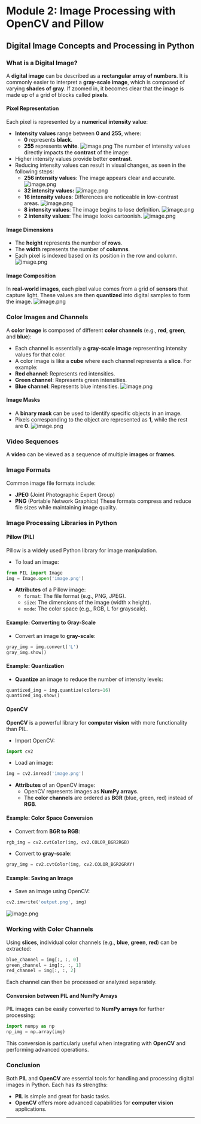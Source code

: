 

# Module 2: Image Processing with OpenCV and Pillow
## Digital Image Concepts and Processing in Python
### What is a Digital Image?
A **digital image** can be described as a **rectangular array of numbers**. It is commonly easier to interpret a **gray-scale image**, which is composed of varying **shades of gray**. If zoomed in, it becomes clear that the image is made up of a grid of blocks called **pixels**.
#### Pixel Representation
Each pixel is represented by a **numerical intensity value**:
- **Intensity values** range between **0 and 255**, where:
	- **0** represents **black**.
	- **255** represents **white**.
![image.png](https://prod-files-secure.s3.us-west-2.amazonaws.com/03e82b26-cccb-4906-bb56-adabcbdc0655/fa1bb4aa-313a-44c2-a7b3-7fa4a8432b08/image.png?X-Amz-Algorithm=AWS4-HMAC-SHA256&X-Amz-Content-Sha256=UNSIGNED-PAYLOAD&X-Amz-Credential=ASIAZI2LB466WVGLRL3S%2F20250205%2Fus-west-2%2Fs3%2Faws4_request&X-Amz-Date=20250205T231407Z&X-Amz-Expires=3600&X-Amz-Security-Token=IQoJb3JpZ2luX2VjEDcaCXVzLXdlc3QtMiJGMEQCIHxnjf3qwHmv4P5xi%2Fb9ZL86QBA1FAgsT71GVMdWyp6yAiB7cwxavqJrDbuemjLyug9iuCbyC4%2FMQANmMHWOQ7mhKyr%2FAwhQEAAaDDYzNzQyMzE4MzgwNSIMJ2XuVGFHNLPndxjkKtwDIbGI5%2BPX%2F0S%2F7qGFbgK6ecU6kZsRcY2uq1fM3Ouc1CmBenL2t9tY%2BIb1MdXQOV2dW2VrKBAwNbahJofxibmAXVuQLCthZ4p7int7WxOn%2FPczISC4cTe5xH60PrUTjcVYlp7FwSZ9Od6wC%2BPBwWJXRfAfR7iSYHsY%2FhwnYH%2BNi%2F6lXOaFKNoG6FoXf3TyaHm6VnAd7sx0I%2F8IbHn3BOcuE9I%2BuJBkEF%2BGs09sWCuYHA8J6sg4u1csnOQdgMA0OlosZYcoQdebH%2FHoDk2bNCJ5ZtVswXSgL0EbugHdCausaVWM7phxjTob0Smtc935%2FnWU04WWTPbaxV29zkY3%2Fya1iTWD3Kw8c0p4D233LAqI9xxYujVmPAAB7TGXnaAy0%2B2c2YBZZD29Sa5Gj62F8bHFU7ujmzl%2FADb8v8sSgGe%2F%2F3NWZdbEukFISfkMqRvas%2BvX6sG5tVty2Iih3ChgDJVJedafSPIKaIvxAwTUPYWAv5kuAINQsg7GaZIyqFEwvgVb3TIzmqMckEQwuNoHLZXXfy33JhKKJgPtnx26B1BoIq5Z32LjRqKjcrBUwTWYoW%2B6mRKg95q6pXl01OBTn0i6y%2BL7u8jnTLqdxOsKZbVf%2F8mdNjUpKSD%2FshDZdLYwi92PvQY6pgEvQ87rDo0N9k%2BW1Mq5WK%2FnK%2BYu%2BeTYT1y9LdN3YQq5ynP5NDDM6r9pcuVcIVhw0lJzQ3lHqYx3zzx75oBKvYHmSCgUpICupo1MbFG5zNMMBmR3vYCcPsqLHr9KZEXPk05F9x2LonVzYedU1jXHmGCa4eKcRRMFSJQLxwgiHZ0jQVJiProjQ5WNqI9QZE3PNriuU9nPP4viOvW2O0rRr7m4Amq6txGQ&X-Amz-Signature=54aa1c55386e2929f6308da8afe88524e9742dbcdbd426255ffbfdcfaf85ff89&X-Amz-SignedHeaders=host&x-id=GetObject)
The number of intensity values directly impacts the **contrast** of the image:
- Higher intensity values provide better **contrast**.
- Reducing intensity values can result in visual changes, as seen in the following steps:
	- **256 intensity values**: The image appears clear and accurate.
![image.png](https://prod-files-secure.s3.us-west-2.amazonaws.com/03e82b26-cccb-4906-bb56-adabcbdc0655/0de7dfb4-99dc-4b87-8932-5165b3c3b775/image.png?X-Amz-Algorithm=AWS4-HMAC-SHA256&X-Amz-Content-Sha256=UNSIGNED-PAYLOAD&X-Amz-Credential=ASIAZI2LB466TOFHMCZW%2F20250205%2Fus-west-2%2Fs3%2Faws4_request&X-Amz-Date=20250205T231408Z&X-Amz-Expires=3600&X-Amz-Security-Token=IQoJb3JpZ2luX2VjEDIaCXVzLXdlc3QtMiJHMEUCICZHeVLwauSH9keBRo2W1fpQOqcF9End%2FVPJ90Uk3Z0lAiEA0jyDhXgK8zGP2RiWUONCybCASi6CUgzOooOCl73GRkYq%2FwMIShAAGgw2Mzc0MjMxODM4MDUiDPy9qkd2zmqVsv%2BoXyrcA25j4C1XbNlCCJZd6n5vROhhrY6MYkRVnKYWTLNnthUlnlMEX0n%2FtQNcAgATe2S3GMgulVA1yGPlTa2LlV%2FCDg3DcLi6ZSMeyG2SIXDQOB2BaHlX63Y1iRTgy8ak6%2B95oTjV2%2FoNBsSCIRIQTrKbh1BDbngyecug%2FNgSyJ6Yirhi%2Fwh5efMjLLThaOCyvLYx2TFWRQ%2B2%2FVMnnCqvYPmHXUtLZzese05ILG%2BxS5mYwuhaJbSV0pQsH45%2Fyoc5u3rgNVLiIbptOJ9MB7Wr%2F%2BXcawVcifgXu1ze7mv5eTjeAX8Ij9CDkr99WDeB2sJiDmMBBe8NPqr%2BqO7Ea4HkJP8H5i51X2apvbNOhXfOELInOgyET2UZdcSY%2F7mADIZrzuk4hvsKnO94ilxyszWmQZVOLL4z%2BMBgv88v07TY6hR81WXNN%2BUrg2zFemKu4C3dPIDu3woWZVKRgpQegHga5KKc94XZJ3oeV6qFhbZ%2Bzf0%2FtslzmkYcv5%2FBPY5avBhtmGKwAWuHzg45OxU0lEv5CnUujjK%2FRBDOSL5J7iNUWYluqQgi8WTbZDxcq44e%2BYoSCSL%2Bm6MqOsYldNMG7fPODrm4MqD6z4smtGqSkyERVrpIQzL2TIVu9j0iU0hfCAG3MMi7jr0GOqUBZzTDyj2jrowc6su72fN4fQhUE%2BS6bQyqWsduDtn%2Bgw%2BJbM6mCpCNvpVVJ4hfWgfdRVfTRjRK3H4IPorBiHdAoXpnyumdqflUkrk5DpCuPtpuURvM5FWWmtb%2FHxU2NBtdooou2%2F0GcuEJ11vOqEoeQQvYLm8sH3w15FuH8gssfb%2F149yk37pKaBkf64vHB%2FEPvC76z0ZhXsvPtLSP1Vd%2FqRXNg9Zs&X-Amz-Signature=8ee49db5c18287c42c0fb01cd32caec974741d38ca3b4269147e6239c8ec2247&X-Amz-SignedHeaders=host&x-id=GetObject)
	- **32 intensity values:**
![image.png](https://prod-files-secure.s3.us-west-2.amazonaws.com/03e82b26-cccb-4906-bb56-adabcbdc0655/7eb81f08-b190-4c5a-ba2b-2a498a15b2c4/image.png?X-Amz-Algorithm=AWS4-HMAC-SHA256&X-Amz-Content-Sha256=UNSIGNED-PAYLOAD&X-Amz-Credential=ASIAZI2LB466TOFHMCZW%2F20250205%2Fus-west-2%2Fs3%2Faws4_request&X-Amz-Date=20250205T231408Z&X-Amz-Expires=3600&X-Amz-Security-Token=IQoJb3JpZ2luX2VjEDIaCXVzLXdlc3QtMiJHMEUCICZHeVLwauSH9keBRo2W1fpQOqcF9End%2FVPJ90Uk3Z0lAiEA0jyDhXgK8zGP2RiWUONCybCASi6CUgzOooOCl73GRkYq%2FwMIShAAGgw2Mzc0MjMxODM4MDUiDPy9qkd2zmqVsv%2BoXyrcA25j4C1XbNlCCJZd6n5vROhhrY6MYkRVnKYWTLNnthUlnlMEX0n%2FtQNcAgATe2S3GMgulVA1yGPlTa2LlV%2FCDg3DcLi6ZSMeyG2SIXDQOB2BaHlX63Y1iRTgy8ak6%2B95oTjV2%2FoNBsSCIRIQTrKbh1BDbngyecug%2FNgSyJ6Yirhi%2Fwh5efMjLLThaOCyvLYx2TFWRQ%2B2%2FVMnnCqvYPmHXUtLZzese05ILG%2BxS5mYwuhaJbSV0pQsH45%2Fyoc5u3rgNVLiIbptOJ9MB7Wr%2F%2BXcawVcifgXu1ze7mv5eTjeAX8Ij9CDkr99WDeB2sJiDmMBBe8NPqr%2BqO7Ea4HkJP8H5i51X2apvbNOhXfOELInOgyET2UZdcSY%2F7mADIZrzuk4hvsKnO94ilxyszWmQZVOLL4z%2BMBgv88v07TY6hR81WXNN%2BUrg2zFemKu4C3dPIDu3woWZVKRgpQegHga5KKc94XZJ3oeV6qFhbZ%2Bzf0%2FtslzmkYcv5%2FBPY5avBhtmGKwAWuHzg45OxU0lEv5CnUujjK%2FRBDOSL5J7iNUWYluqQgi8WTbZDxcq44e%2BYoSCSL%2Bm6MqOsYldNMG7fPODrm4MqD6z4smtGqSkyERVrpIQzL2TIVu9j0iU0hfCAG3MMi7jr0GOqUBZzTDyj2jrowc6su72fN4fQhUE%2BS6bQyqWsduDtn%2Bgw%2BJbM6mCpCNvpVVJ4hfWgfdRVfTRjRK3H4IPorBiHdAoXpnyumdqflUkrk5DpCuPtpuURvM5FWWmtb%2FHxU2NBtdooou2%2F0GcuEJ11vOqEoeQQvYLm8sH3w15FuH8gssfb%2F149yk37pKaBkf64vHB%2FEPvC76z0ZhXsvPtLSP1Vd%2FqRXNg9Zs&X-Amz-Signature=55b0048d13bc9d1ad0c03f26455d8a30bfca05bb88a973fd4fabb5de2e6f883d&X-Amz-SignedHeaders=host&x-id=GetObject)
	- **16 intensity values**: Differences are noticeable in low-contrast areas.
![image.png](https://prod-files-secure.s3.us-west-2.amazonaws.com/03e82b26-cccb-4906-bb56-adabcbdc0655/6bf56d44-9a14-4b7b-98c2-1f00b8630f0c/image.png?X-Amz-Algorithm=AWS4-HMAC-SHA256&X-Amz-Content-Sha256=UNSIGNED-PAYLOAD&X-Amz-Credential=ASIAZI2LB466TOFHMCZW%2F20250205%2Fus-west-2%2Fs3%2Faws4_request&X-Amz-Date=20250205T231408Z&X-Amz-Expires=3600&X-Amz-Security-Token=IQoJb3JpZ2luX2VjEDIaCXVzLXdlc3QtMiJHMEUCICZHeVLwauSH9keBRo2W1fpQOqcF9End%2FVPJ90Uk3Z0lAiEA0jyDhXgK8zGP2RiWUONCybCASi6CUgzOooOCl73GRkYq%2FwMIShAAGgw2Mzc0MjMxODM4MDUiDPy9qkd2zmqVsv%2BoXyrcA25j4C1XbNlCCJZd6n5vROhhrY6MYkRVnKYWTLNnthUlnlMEX0n%2FtQNcAgATe2S3GMgulVA1yGPlTa2LlV%2FCDg3DcLi6ZSMeyG2SIXDQOB2BaHlX63Y1iRTgy8ak6%2B95oTjV2%2FoNBsSCIRIQTrKbh1BDbngyecug%2FNgSyJ6Yirhi%2Fwh5efMjLLThaOCyvLYx2TFWRQ%2B2%2FVMnnCqvYPmHXUtLZzese05ILG%2BxS5mYwuhaJbSV0pQsH45%2Fyoc5u3rgNVLiIbptOJ9MB7Wr%2F%2BXcawVcifgXu1ze7mv5eTjeAX8Ij9CDkr99WDeB2sJiDmMBBe8NPqr%2BqO7Ea4HkJP8H5i51X2apvbNOhXfOELInOgyET2UZdcSY%2F7mADIZrzuk4hvsKnO94ilxyszWmQZVOLL4z%2BMBgv88v07TY6hR81WXNN%2BUrg2zFemKu4C3dPIDu3woWZVKRgpQegHga5KKc94XZJ3oeV6qFhbZ%2Bzf0%2FtslzmkYcv5%2FBPY5avBhtmGKwAWuHzg45OxU0lEv5CnUujjK%2FRBDOSL5J7iNUWYluqQgi8WTbZDxcq44e%2BYoSCSL%2Bm6MqOsYldNMG7fPODrm4MqD6z4smtGqSkyERVrpIQzL2TIVu9j0iU0hfCAG3MMi7jr0GOqUBZzTDyj2jrowc6su72fN4fQhUE%2BS6bQyqWsduDtn%2Bgw%2BJbM6mCpCNvpVVJ4hfWgfdRVfTRjRK3H4IPorBiHdAoXpnyumdqflUkrk5DpCuPtpuURvM5FWWmtb%2FHxU2NBtdooou2%2F0GcuEJ11vOqEoeQQvYLm8sH3w15FuH8gssfb%2F149yk37pKaBkf64vHB%2FEPvC76z0ZhXsvPtLSP1Vd%2FqRXNg9Zs&X-Amz-Signature=9ef02b850b5809fe7ae45c79308c9689b805a89ec55c1b61698a6d88266689b0&X-Amz-SignedHeaders=host&x-id=GetObject)
	- **8 intensity values**: The image begins to lose definition.
![image.png](https://prod-files-secure.s3.us-west-2.amazonaws.com/03e82b26-cccb-4906-bb56-adabcbdc0655/cca05878-ca1a-43e0-8bec-1d146756f9ae/image.png?X-Amz-Algorithm=AWS4-HMAC-SHA256&X-Amz-Content-Sha256=UNSIGNED-PAYLOAD&X-Amz-Credential=ASIAZI2LB466TOFHMCZW%2F20250205%2Fus-west-2%2Fs3%2Faws4_request&X-Amz-Date=20250205T231408Z&X-Amz-Expires=3600&X-Amz-Security-Token=IQoJb3JpZ2luX2VjEDIaCXVzLXdlc3QtMiJHMEUCICZHeVLwauSH9keBRo2W1fpQOqcF9End%2FVPJ90Uk3Z0lAiEA0jyDhXgK8zGP2RiWUONCybCASi6CUgzOooOCl73GRkYq%2FwMIShAAGgw2Mzc0MjMxODM4MDUiDPy9qkd2zmqVsv%2BoXyrcA25j4C1XbNlCCJZd6n5vROhhrY6MYkRVnKYWTLNnthUlnlMEX0n%2FtQNcAgATe2S3GMgulVA1yGPlTa2LlV%2FCDg3DcLi6ZSMeyG2SIXDQOB2BaHlX63Y1iRTgy8ak6%2B95oTjV2%2FoNBsSCIRIQTrKbh1BDbngyecug%2FNgSyJ6Yirhi%2Fwh5efMjLLThaOCyvLYx2TFWRQ%2B2%2FVMnnCqvYPmHXUtLZzese05ILG%2BxS5mYwuhaJbSV0pQsH45%2Fyoc5u3rgNVLiIbptOJ9MB7Wr%2F%2BXcawVcifgXu1ze7mv5eTjeAX8Ij9CDkr99WDeB2sJiDmMBBe8NPqr%2BqO7Ea4HkJP8H5i51X2apvbNOhXfOELInOgyET2UZdcSY%2F7mADIZrzuk4hvsKnO94ilxyszWmQZVOLL4z%2BMBgv88v07TY6hR81WXNN%2BUrg2zFemKu4C3dPIDu3woWZVKRgpQegHga5KKc94XZJ3oeV6qFhbZ%2Bzf0%2FtslzmkYcv5%2FBPY5avBhtmGKwAWuHzg45OxU0lEv5CnUujjK%2FRBDOSL5J7iNUWYluqQgi8WTbZDxcq44e%2BYoSCSL%2Bm6MqOsYldNMG7fPODrm4MqD6z4smtGqSkyERVrpIQzL2TIVu9j0iU0hfCAG3MMi7jr0GOqUBZzTDyj2jrowc6su72fN4fQhUE%2BS6bQyqWsduDtn%2Bgw%2BJbM6mCpCNvpVVJ4hfWgfdRVfTRjRK3H4IPorBiHdAoXpnyumdqflUkrk5DpCuPtpuURvM5FWWmtb%2FHxU2NBtdooou2%2F0GcuEJ11vOqEoeQQvYLm8sH3w15FuH8gssfb%2F149yk37pKaBkf64vHB%2FEPvC76z0ZhXsvPtLSP1Vd%2FqRXNg9Zs&X-Amz-Signature=6c7eeadb41f4bc85e127baa301618b3d820f758f422e53518646b00ef1f22e40&X-Amz-SignedHeaders=host&x-id=GetObject)
	- **2 intensity values**: The image looks cartoonish.
![image.png](https://prod-files-secure.s3.us-west-2.amazonaws.com/03e82b26-cccb-4906-bb56-adabcbdc0655/12da64d7-6b97-44e0-bc2c-52b9c47ce212/image.png?X-Amz-Algorithm=AWS4-HMAC-SHA256&X-Amz-Content-Sha256=UNSIGNED-PAYLOAD&X-Amz-Credential=ASIAZI2LB466TOFHMCZW%2F20250205%2Fus-west-2%2Fs3%2Faws4_request&X-Amz-Date=20250205T231408Z&X-Amz-Expires=3600&X-Amz-Security-Token=IQoJb3JpZ2luX2VjEDIaCXVzLXdlc3QtMiJHMEUCICZHeVLwauSH9keBRo2W1fpQOqcF9End%2FVPJ90Uk3Z0lAiEA0jyDhXgK8zGP2RiWUONCybCASi6CUgzOooOCl73GRkYq%2FwMIShAAGgw2Mzc0MjMxODM4MDUiDPy9qkd2zmqVsv%2BoXyrcA25j4C1XbNlCCJZd6n5vROhhrY6MYkRVnKYWTLNnthUlnlMEX0n%2FtQNcAgATe2S3GMgulVA1yGPlTa2LlV%2FCDg3DcLi6ZSMeyG2SIXDQOB2BaHlX63Y1iRTgy8ak6%2B95oTjV2%2FoNBsSCIRIQTrKbh1BDbngyecug%2FNgSyJ6Yirhi%2Fwh5efMjLLThaOCyvLYx2TFWRQ%2B2%2FVMnnCqvYPmHXUtLZzese05ILG%2BxS5mYwuhaJbSV0pQsH45%2Fyoc5u3rgNVLiIbptOJ9MB7Wr%2F%2BXcawVcifgXu1ze7mv5eTjeAX8Ij9CDkr99WDeB2sJiDmMBBe8NPqr%2BqO7Ea4HkJP8H5i51X2apvbNOhXfOELInOgyET2UZdcSY%2F7mADIZrzuk4hvsKnO94ilxyszWmQZVOLL4z%2BMBgv88v07TY6hR81WXNN%2BUrg2zFemKu4C3dPIDu3woWZVKRgpQegHga5KKc94XZJ3oeV6qFhbZ%2Bzf0%2FtslzmkYcv5%2FBPY5avBhtmGKwAWuHzg45OxU0lEv5CnUujjK%2FRBDOSL5J7iNUWYluqQgi8WTbZDxcq44e%2BYoSCSL%2Bm6MqOsYldNMG7fPODrm4MqD6z4smtGqSkyERVrpIQzL2TIVu9j0iU0hfCAG3MMi7jr0GOqUBZzTDyj2jrowc6su72fN4fQhUE%2BS6bQyqWsduDtn%2Bgw%2BJbM6mCpCNvpVVJ4hfWgfdRVfTRjRK3H4IPorBiHdAoXpnyumdqflUkrk5DpCuPtpuURvM5FWWmtb%2FHxU2NBtdooou2%2F0GcuEJ11vOqEoeQQvYLm8sH3w15FuH8gssfb%2F149yk37pKaBkf64vHB%2FEPvC76z0ZhXsvPtLSP1Vd%2FqRXNg9Zs&X-Amz-Signature=1430297b8b26e6354d41c8cd0684fa0b9c6a63687037f671945c99070d919247&X-Amz-SignedHeaders=host&x-id=GetObject)
#### Image Dimensions
- The **height** represents the number of **rows**.
- The **width** represents the number of **columns**.
- Each pixel is indexed based on its position in the row and column.
![image.png](https://prod-files-secure.s3.us-west-2.amazonaws.com/03e82b26-cccb-4906-bb56-adabcbdc0655/ff056335-e79e-4491-b508-30cd45b6c194/image.png?X-Amz-Algorithm=AWS4-HMAC-SHA256&X-Amz-Content-Sha256=UNSIGNED-PAYLOAD&X-Amz-Credential=ASIAZI2LB466WVGLRL3S%2F20250205%2Fus-west-2%2Fs3%2Faws4_request&X-Amz-Date=20250205T231408Z&X-Amz-Expires=3600&X-Amz-Security-Token=IQoJb3JpZ2luX2VjEDcaCXVzLXdlc3QtMiJGMEQCIHxnjf3qwHmv4P5xi%2Fb9ZL86QBA1FAgsT71GVMdWyp6yAiB7cwxavqJrDbuemjLyug9iuCbyC4%2FMQANmMHWOQ7mhKyr%2FAwhQEAAaDDYzNzQyMzE4MzgwNSIMJ2XuVGFHNLPndxjkKtwDIbGI5%2BPX%2F0S%2F7qGFbgK6ecU6kZsRcY2uq1fM3Ouc1CmBenL2t9tY%2BIb1MdXQOV2dW2VrKBAwNbahJofxibmAXVuQLCthZ4p7int7WxOn%2FPczISC4cTe5xH60PrUTjcVYlp7FwSZ9Od6wC%2BPBwWJXRfAfR7iSYHsY%2FhwnYH%2BNi%2F6lXOaFKNoG6FoXf3TyaHm6VnAd7sx0I%2F8IbHn3BOcuE9I%2BuJBkEF%2BGs09sWCuYHA8J6sg4u1csnOQdgMA0OlosZYcoQdebH%2FHoDk2bNCJ5ZtVswXSgL0EbugHdCausaVWM7phxjTob0Smtc935%2FnWU04WWTPbaxV29zkY3%2Fya1iTWD3Kw8c0p4D233LAqI9xxYujVmPAAB7TGXnaAy0%2B2c2YBZZD29Sa5Gj62F8bHFU7ujmzl%2FADb8v8sSgGe%2F%2F3NWZdbEukFISfkMqRvas%2BvX6sG5tVty2Iih3ChgDJVJedafSPIKaIvxAwTUPYWAv5kuAINQsg7GaZIyqFEwvgVb3TIzmqMckEQwuNoHLZXXfy33JhKKJgPtnx26B1BoIq5Z32LjRqKjcrBUwTWYoW%2B6mRKg95q6pXl01OBTn0i6y%2BL7u8jnTLqdxOsKZbVf%2F8mdNjUpKSD%2FshDZdLYwi92PvQY6pgEvQ87rDo0N9k%2BW1Mq5WK%2FnK%2BYu%2BeTYT1y9LdN3YQq5ynP5NDDM6r9pcuVcIVhw0lJzQ3lHqYx3zzx75oBKvYHmSCgUpICupo1MbFG5zNMMBmR3vYCcPsqLHr9KZEXPk05F9x2LonVzYedU1jXHmGCa4eKcRRMFSJQLxwgiHZ0jQVJiProjQ5WNqI9QZE3PNriuU9nPP4viOvW2O0rRr7m4Amq6txGQ&X-Amz-Signature=747a86b696a3b83c5003a4fecf31194c65cd7dbdca3db3ba93ee02dc045d6be7&X-Amz-SignedHeaders=host&x-id=GetObject)
#### Image Composition
In **real-world images**, each pixel value comes from a grid of **sensors** that capture light. These values are then **quantized** into digital samples to form the image.
![image.png](https://prod-files-secure.s3.us-west-2.amazonaws.com/03e82b26-cccb-4906-bb56-adabcbdc0655/0c721ea0-409b-4d32-b630-a00d6f170d18/image.png?X-Amz-Algorithm=AWS4-HMAC-SHA256&X-Amz-Content-Sha256=UNSIGNED-PAYLOAD&X-Amz-Credential=ASIAZI2LB466WVGLRL3S%2F20250205%2Fus-west-2%2Fs3%2Faws4_request&X-Amz-Date=20250205T231407Z&X-Amz-Expires=3600&X-Amz-Security-Token=IQoJb3JpZ2luX2VjEDcaCXVzLXdlc3QtMiJGMEQCIHxnjf3qwHmv4P5xi%2Fb9ZL86QBA1FAgsT71GVMdWyp6yAiB7cwxavqJrDbuemjLyug9iuCbyC4%2FMQANmMHWOQ7mhKyr%2FAwhQEAAaDDYzNzQyMzE4MzgwNSIMJ2XuVGFHNLPndxjkKtwDIbGI5%2BPX%2F0S%2F7qGFbgK6ecU6kZsRcY2uq1fM3Ouc1CmBenL2t9tY%2BIb1MdXQOV2dW2VrKBAwNbahJofxibmAXVuQLCthZ4p7int7WxOn%2FPczISC4cTe5xH60PrUTjcVYlp7FwSZ9Od6wC%2BPBwWJXRfAfR7iSYHsY%2FhwnYH%2BNi%2F6lXOaFKNoG6FoXf3TyaHm6VnAd7sx0I%2F8IbHn3BOcuE9I%2BuJBkEF%2BGs09sWCuYHA8J6sg4u1csnOQdgMA0OlosZYcoQdebH%2FHoDk2bNCJ5ZtVswXSgL0EbugHdCausaVWM7phxjTob0Smtc935%2FnWU04WWTPbaxV29zkY3%2Fya1iTWD3Kw8c0p4D233LAqI9xxYujVmPAAB7TGXnaAy0%2B2c2YBZZD29Sa5Gj62F8bHFU7ujmzl%2FADb8v8sSgGe%2F%2F3NWZdbEukFISfkMqRvas%2BvX6sG5tVty2Iih3ChgDJVJedafSPIKaIvxAwTUPYWAv5kuAINQsg7GaZIyqFEwvgVb3TIzmqMckEQwuNoHLZXXfy33JhKKJgPtnx26B1BoIq5Z32LjRqKjcrBUwTWYoW%2B6mRKg95q6pXl01OBTn0i6y%2BL7u8jnTLqdxOsKZbVf%2F8mdNjUpKSD%2FshDZdLYwi92PvQY6pgEvQ87rDo0N9k%2BW1Mq5WK%2FnK%2BYu%2BeTYT1y9LdN3YQq5ynP5NDDM6r9pcuVcIVhw0lJzQ3lHqYx3zzx75oBKvYHmSCgUpICupo1MbFG5zNMMBmR3vYCcPsqLHr9KZEXPk05F9x2LonVzYedU1jXHmGCa4eKcRRMFSJQLxwgiHZ0jQVJiProjQ5WNqI9QZE3PNriuU9nPP4viOvW2O0rRr7m4Amq6txGQ&X-Amz-Signature=a6ed2d8aa369f637c1a1bd8cdd8cf7fb34889f8019b831b2f26d6d442f972874&X-Amz-SignedHeaders=host&x-id=GetObject)
### Color Images and Channels
A **color image** is composed of different **color channels** (e.g., **red**, **green**, and **blue**):
- Each channel is essentially a **gray-scale image** representing intensity values for that color.
- A color image is like a **cube** where each channel represents a **slice**.
For example:
- **Red channel**: Represents red intensities.
- **Green channel**: Represents green intensities.
- **Blue channel**: Represents blue intensities.
![image.png](https://prod-files-secure.s3.us-west-2.amazonaws.com/03e82b26-cccb-4906-bb56-adabcbdc0655/c0cc17c9-842f-413f-82e8-f3f44278cf74/image.png?X-Amz-Algorithm=AWS4-HMAC-SHA256&X-Amz-Content-Sha256=UNSIGNED-PAYLOAD&X-Amz-Credential=ASIAZI2LB466WVGLRL3S%2F20250205%2Fus-west-2%2Fs3%2Faws4_request&X-Amz-Date=20250205T231407Z&X-Amz-Expires=3600&X-Amz-Security-Token=IQoJb3JpZ2luX2VjEDcaCXVzLXdlc3QtMiJGMEQCIHxnjf3qwHmv4P5xi%2Fb9ZL86QBA1FAgsT71GVMdWyp6yAiB7cwxavqJrDbuemjLyug9iuCbyC4%2FMQANmMHWOQ7mhKyr%2FAwhQEAAaDDYzNzQyMzE4MzgwNSIMJ2XuVGFHNLPndxjkKtwDIbGI5%2BPX%2F0S%2F7qGFbgK6ecU6kZsRcY2uq1fM3Ouc1CmBenL2t9tY%2BIb1MdXQOV2dW2VrKBAwNbahJofxibmAXVuQLCthZ4p7int7WxOn%2FPczISC4cTe5xH60PrUTjcVYlp7FwSZ9Od6wC%2BPBwWJXRfAfR7iSYHsY%2FhwnYH%2BNi%2F6lXOaFKNoG6FoXf3TyaHm6VnAd7sx0I%2F8IbHn3BOcuE9I%2BuJBkEF%2BGs09sWCuYHA8J6sg4u1csnOQdgMA0OlosZYcoQdebH%2FHoDk2bNCJ5ZtVswXSgL0EbugHdCausaVWM7phxjTob0Smtc935%2FnWU04WWTPbaxV29zkY3%2Fya1iTWD3Kw8c0p4D233LAqI9xxYujVmPAAB7TGXnaAy0%2B2c2YBZZD29Sa5Gj62F8bHFU7ujmzl%2FADb8v8sSgGe%2F%2F3NWZdbEukFISfkMqRvas%2BvX6sG5tVty2Iih3ChgDJVJedafSPIKaIvxAwTUPYWAv5kuAINQsg7GaZIyqFEwvgVb3TIzmqMckEQwuNoHLZXXfy33JhKKJgPtnx26B1BoIq5Z32LjRqKjcrBUwTWYoW%2B6mRKg95q6pXl01OBTn0i6y%2BL7u8jnTLqdxOsKZbVf%2F8mdNjUpKSD%2FshDZdLYwi92PvQY6pgEvQ87rDo0N9k%2BW1Mq5WK%2FnK%2BYu%2BeTYT1y9LdN3YQq5ynP5NDDM6r9pcuVcIVhw0lJzQ3lHqYx3zzx75oBKvYHmSCgUpICupo1MbFG5zNMMBmR3vYCcPsqLHr9KZEXPk05F9x2LonVzYedU1jXHmGCa4eKcRRMFSJQLxwgiHZ0jQVJiProjQ5WNqI9QZE3PNriuU9nPP4viOvW2O0rRr7m4Amq6txGQ&X-Amz-Signature=b6f100298275431dcba2f002acc3e921224ac8c400c1531a349158f970732123&X-Amz-SignedHeaders=host&x-id=GetObject)
#### Image Masks
- A **binary mask** can be used to identify specific objects in an image.
- Pixels corresponding to the object are represented as **1**, while the rest are **0**.
![image.png](https://prod-files-secure.s3.us-west-2.amazonaws.com/03e82b26-cccb-4906-bb56-adabcbdc0655/667eab4d-d19d-4618-81d0-663b6beb002c/image.png?X-Amz-Algorithm=AWS4-HMAC-SHA256&X-Amz-Content-Sha256=UNSIGNED-PAYLOAD&X-Amz-Credential=ASIAZI2LB466WVGLRL3S%2F20250205%2Fus-west-2%2Fs3%2Faws4_request&X-Amz-Date=20250205T231407Z&X-Amz-Expires=3600&X-Amz-Security-Token=IQoJb3JpZ2luX2VjEDcaCXVzLXdlc3QtMiJGMEQCIHxnjf3qwHmv4P5xi%2Fb9ZL86QBA1FAgsT71GVMdWyp6yAiB7cwxavqJrDbuemjLyug9iuCbyC4%2FMQANmMHWOQ7mhKyr%2FAwhQEAAaDDYzNzQyMzE4MzgwNSIMJ2XuVGFHNLPndxjkKtwDIbGI5%2BPX%2F0S%2F7qGFbgK6ecU6kZsRcY2uq1fM3Ouc1CmBenL2t9tY%2BIb1MdXQOV2dW2VrKBAwNbahJofxibmAXVuQLCthZ4p7int7WxOn%2FPczISC4cTe5xH60PrUTjcVYlp7FwSZ9Od6wC%2BPBwWJXRfAfR7iSYHsY%2FhwnYH%2BNi%2F6lXOaFKNoG6FoXf3TyaHm6VnAd7sx0I%2F8IbHn3BOcuE9I%2BuJBkEF%2BGs09sWCuYHA8J6sg4u1csnOQdgMA0OlosZYcoQdebH%2FHoDk2bNCJ5ZtVswXSgL0EbugHdCausaVWM7phxjTob0Smtc935%2FnWU04WWTPbaxV29zkY3%2Fya1iTWD3Kw8c0p4D233LAqI9xxYujVmPAAB7TGXnaAy0%2B2c2YBZZD29Sa5Gj62F8bHFU7ujmzl%2FADb8v8sSgGe%2F%2F3NWZdbEukFISfkMqRvas%2BvX6sG5tVty2Iih3ChgDJVJedafSPIKaIvxAwTUPYWAv5kuAINQsg7GaZIyqFEwvgVb3TIzmqMckEQwuNoHLZXXfy33JhKKJgPtnx26B1BoIq5Z32LjRqKjcrBUwTWYoW%2B6mRKg95q6pXl01OBTn0i6y%2BL7u8jnTLqdxOsKZbVf%2F8mdNjUpKSD%2FshDZdLYwi92PvQY6pgEvQ87rDo0N9k%2BW1Mq5WK%2FnK%2BYu%2BeTYT1y9LdN3YQq5ynP5NDDM6r9pcuVcIVhw0lJzQ3lHqYx3zzx75oBKvYHmSCgUpICupo1MbFG5zNMMBmR3vYCcPsqLHr9KZEXPk05F9x2LonVzYedU1jXHmGCa4eKcRRMFSJQLxwgiHZ0jQVJiProjQ5WNqI9QZE3PNriuU9nPP4viOvW2O0rRr7m4Amq6txGQ&X-Amz-Signature=e805f35b961f15cb82002b1e760070a3f3b08e94cdb287f46100759a80c2d726&X-Amz-SignedHeaders=host&x-id=GetObject)
### Video Sequences
A **video** can be viewed as a sequence of multiple **images** or **frames**.
### Image Formats
Common image file formats include:
- **JPEG** (Joint Photographic Expert Group)
- **PNG** (Portable Network Graphics)
These formats compress and reduce file sizes while maintaining image quality.
### Image Processing Libraries in Python
#### Pillow (PIL)
Pillow is a widely used Python library for image manipulation.
- To load an image:
```python
from PIL import Image
img = Image.open('image.png')
```
- **Attributes** of a Pillow image:
	- `format`: The file format (e.g., PNG, JPEG).
	- `size`: The dimensions of the image (width x height).
	- `mode`: The color space (e.g., RGB, L for grayscale).
#### Example: Converting to Gray-Scale
- Convert an image to **gray-scale**:
```python
gray_img = img.convert('L')
gray_img.show()
```
#### Example: Quantization
- **Quantize** an image to reduce the number of intensity levels:
```python
quantized_img = img.quantize(colors=16)
quantized_img.show()
```
#### OpenCV
**OpenCV** is a powerful library for **computer vision** with more functionality than PIL.
- Import OpenCV:
```python
import cv2
```
- Load an image:
```python
img = cv2.imread('image.png')
```
- **Attributes** of an OpenCV image:
	- OpenCV represents images as **NumPy arrays**.
	- The **color channels** are ordered as **BGR** (blue, green, red) instead of **RGB**.
#### Example: Color Space Conversion
- Convert from **BGR to RGB**:
```python
rgb_img = cv2.cvtColor(img, cv2.COLOR_BGR2RGB)
```
- Convert to **gray-scale**:
```python
gray_img = cv2.cvtColor(img, cv2.COLOR_BGR2GRAY)
```
#### Example: Saving an Image
- Save an image using OpenCV:
```python
cv2.imwrite('output.png', img)
```
![image.png](https://prod-files-secure.s3.us-west-2.amazonaws.com/03e82b26-cccb-4906-bb56-adabcbdc0655/25fcc977-54ea-484c-997e-9b6bd016f347/image.png?X-Amz-Algorithm=AWS4-HMAC-SHA256&X-Amz-Content-Sha256=UNSIGNED-PAYLOAD&X-Amz-Credential=ASIAZI2LB466WVGLRL3S%2F20250205%2Fus-west-2%2Fs3%2Faws4_request&X-Amz-Date=20250205T231408Z&X-Amz-Expires=3600&X-Amz-Security-Token=IQoJb3JpZ2luX2VjEDcaCXVzLXdlc3QtMiJGMEQCIHxnjf3qwHmv4P5xi%2Fb9ZL86QBA1FAgsT71GVMdWyp6yAiB7cwxavqJrDbuemjLyug9iuCbyC4%2FMQANmMHWOQ7mhKyr%2FAwhQEAAaDDYzNzQyMzE4MzgwNSIMJ2XuVGFHNLPndxjkKtwDIbGI5%2BPX%2F0S%2F7qGFbgK6ecU6kZsRcY2uq1fM3Ouc1CmBenL2t9tY%2BIb1MdXQOV2dW2VrKBAwNbahJofxibmAXVuQLCthZ4p7int7WxOn%2FPczISC4cTe5xH60PrUTjcVYlp7FwSZ9Od6wC%2BPBwWJXRfAfR7iSYHsY%2FhwnYH%2BNi%2F6lXOaFKNoG6FoXf3TyaHm6VnAd7sx0I%2F8IbHn3BOcuE9I%2BuJBkEF%2BGs09sWCuYHA8J6sg4u1csnOQdgMA0OlosZYcoQdebH%2FHoDk2bNCJ5ZtVswXSgL0EbugHdCausaVWM7phxjTob0Smtc935%2FnWU04WWTPbaxV29zkY3%2Fya1iTWD3Kw8c0p4D233LAqI9xxYujVmPAAB7TGXnaAy0%2B2c2YBZZD29Sa5Gj62F8bHFU7ujmzl%2FADb8v8sSgGe%2F%2F3NWZdbEukFISfkMqRvas%2BvX6sG5tVty2Iih3ChgDJVJedafSPIKaIvxAwTUPYWAv5kuAINQsg7GaZIyqFEwvgVb3TIzmqMckEQwuNoHLZXXfy33JhKKJgPtnx26B1BoIq5Z32LjRqKjcrBUwTWYoW%2B6mRKg95q6pXl01OBTn0i6y%2BL7u8jnTLqdxOsKZbVf%2F8mdNjUpKSD%2FshDZdLYwi92PvQY6pgEvQ87rDo0N9k%2BW1Mq5WK%2FnK%2BYu%2BeTYT1y9LdN3YQq5ynP5NDDM6r9pcuVcIVhw0lJzQ3lHqYx3zzx75oBKvYHmSCgUpICupo1MbFG5zNMMBmR3vYCcPsqLHr9KZEXPk05F9x2LonVzYedU1jXHmGCa4eKcRRMFSJQLxwgiHZ0jQVJiProjQ5WNqI9QZE3PNriuU9nPP4viOvW2O0rRr7m4Amq6txGQ&X-Amz-Signature=4ba2f6d3238249ea0e8201db6a65262645c255e2a097c2496307ef5d9e177e23&X-Amz-SignedHeaders=host&x-id=GetObject)
### Working with Color Channels
Using **slices**, individual color channels (e.g., **blue**, **green**, **red**) can be extracted:
```python
blue_channel = img[:, :, 0]
green_channel = img[:, :, 1]
red_channel = img[:, :, 2]
```
Each channel can then be processed or analyzed separately.
#### Conversion between PIL and NumPy Arrays
PIL images can be easily converted to **NumPy arrays** for further processing:
```python
import numpy as np
np_img = np.array(img)
```
This conversion is particularly useful when integrating with **OpenCV** and performing advanced operations.
### Conclusion
Both **PIL** and **OpenCV** are essential tools for handling and processing digital images in Python. Each has its strengths:
- **PIL** is simple and great for basic tasks.
- **OpenCV** offers more advanced capabilities for **computer vision** applications.
___


